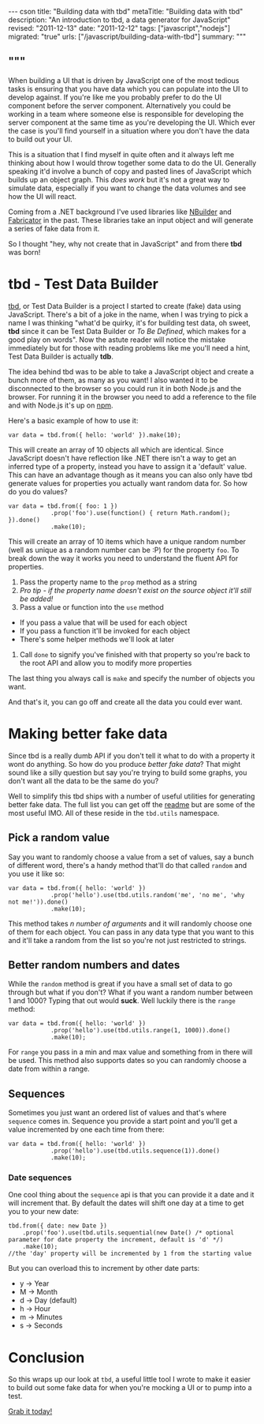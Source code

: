 --- cson
title: "Building data with tbd"
metaTitle: "Building data with tbd"
description: "An introduction to tbd, a data generator for JavaScript"
revised: "2011-12-13"
date: "2011-12-12"
tags: ["javascript","nodejs"]
migrated: "true"
urls: ["/javascript/building-data-with-tbd"]
summary: """

"""
---
When building a UI that is driven by JavaScript one of the most tedious tasks is ensuring that you have data which you can populate into the UI to develop against. If you're like me you probably prefer to do the UI component before the server component. Alternatively you could be working in a team where someone else is responsible for developing the server component at the same time as you're developing the UI. Which ever the case is you'll find yourself in a situation where you don't have the data to build out your UI.

This is a situation that I find myself in quite often and it always left me thinking about how I would throw together some data to do the UI. Generally speaking it'd involve a bunch of copy and pasted lines of JavaScript which builds up an object graph. This *does work* but it's not a great way to simulate data, especially if you want to change the data volumes and see how the UI will react.

Coming from a .NET background I've used libraries like [NBuilder][1] and [Fabricator][2] in the past. These libraries take an input object and will generate a series of fake data from it.

So I thought "hey, why not create that in JavaScript" and from there **tbd** was born!

# tbd - Test Data Builder

[tbd][3], or Test Data Builder is a project I started to create (fake) data using JavaScript. There's a bit of a joke in the name, when I was trying to pick a name I was thinking "what'd be quirky, it's for building test data, oh sweet, **tbd** since it can be Test Data Builder or *To Be Defined*, which makes for a good play on words". Now the astute reader will notice the mistake immediately but for those with reading problems like me you'll need a hint, Test Data Builder is actually **tdb**.

The idea behind tbd was to be able to take a JavaScript object and create a bunch more of them, as many as you want! I also wanted it to be disconnected to the browser so you could run it in both Node.js and the browser. For running it in the browser you need to add a reference to the file and with Node.js it's up on [npm][4].

Here's a basic example of how to use it:

    var data = tbd.from({ hello: 'world' }).make(10);

This will create an array of 10 objects all which are identical. Since JavaScript doesn't have reflection like .NET there isn't a way to get an inferred type of a property, instead you have to assign it a 'default' value. This can have an advantage though as it means you can also only have tbd generate values for properties you actually want random data for. So how do you do values?

    var data = tbd.from({ foo: 1 })
                .prop('foo').use(function() { return Math.random(); }).done()
                .make(10);

This will create an array of 10 items which have a unique random number (well as unique as a random number can be :P) for the property `foo`. To break down the way it works you need to understand the fluent API for properties.

1. Pass the property name to the `prop` method as a string
 1. *Pro tip - if the property name doesn't exist on the source object it'll still be added!*
1. Pass a value or function into the `use` method
 * If you pass a value that will be used for each object
 * If you pass a function it'll be invoked for each object
 * There's some helper methods we'll look at later
1. Call `done` to signify you've finished with that property so you're back to the root API and allow you to modify more properties

The last thing you always call is `make` and specify the number of objects you want.

And that's it, you can go off and create all the data you could ever want.

# Making better fake data

Since tbd is a really dumb API if you don't tell it what to do with a property it wont do anything. So how do you produce *better fake data*? That might sound like a silly question but say you're trying to build some graphs, you don't want all the data to be the same do you?

Well to simplify this tbd ships with a number of useful utilities for generating better fake data. The full list you can get off the [readme][5] but are some of the most useful IMO. All of these reside in the `tbd.utils` namespace.

## Pick a random value

Say you want to randomly choose a value from a set of values, say a bunch of different word, there's a handy method that'll do that called `random` and you use it like so:

    var data = tbd.from({ hello: 'world' })
                .prop('hello').use(tbd.utils.random('me', 'no me', 'why not me!')).done()
                .make(10);

This method takes *n number of arguments* and it will randomly choose one of them for each object. You can pass in any data type that you want to this and it'll take a random from the list so you're not just restricted to strings.

## Better random numbers and dates

While the `random` method is great if you have a small set of data to go through but what if you don't? What if you want a random number between 1 and 1000? Typing that out would **suck**. Well luckily there is the `range` method:

    var data = tbd.from({ hello: 'world' })
                .prop('hello').use(tbd.utils.range(1, 1000)).done()
                .make(10);

For `range` you pass in a min and max value and something from in there will be used. This method also supports dates so you can randomly choose a date from within a range.

## Sequences

Sometimes you just want an ordered list of values and that's where `sequence` comes in. Sequence you provide a start point and you'll get a value incremented by one each time from there:

    var data = tbd.from({ hello: 'world' })
                .prop('hello').use(tbd.utils.sequence(1)).done()
                .make(10);

### Date sequences

One cool thing about the `sequence` api is that you can provide it a date and it will increment that. By default the dates will shift one day at a time to get you to your new date:

    tbd.from({ date: new Date })
        .prop('foo').use(tbd.utils.sequential(new Date() /* optional parameter for date property the increment, default is 'd' */)
        .make(10);
    //the 'day' property will be incremented by 1 from the starting value

But you can overload this to increment by other date parts:

* y -> Year
* M -> Month
* d -> Day (default)
* h -> Hour
* m -> Minutes
* s -> Seconds

# Conclusion

So this wraps up our look at `tbd`, a useful little tool I wrote to make it easier to build out some fake data for when you're mocking a UI or to pump into a test.

[Grab it today!][6]


  [1]: http://nbuilder.org/
  [2]: http://fabricator.codeplex.com/
  [3]: https://github.com/aaronpowell/tbd
  [4]: http://search.npmjs.org/#/tbd
  [5]: https://github.com/aaronpowell/tbd/blob/master/README.md
  [6]: https://github.com/aaronpowell/tbd
